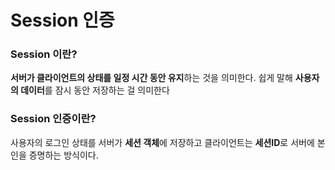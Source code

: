 # Session 인증
### Session 이란?
**서버가 클라이언트의 상태를 일정 시간 동안 유지**하는 것을 의미한다. 쉽게 말해 
**사용자의 데이터**를 잠시 동안 저장하는 걸 의미한다

### Session 인증이란?
사용자의 로그인 상태를 서버가 **세션 객체**에 저장하고
클라이언트는 **세션ID**로 서버에 본인을 증명하는 방식이다.
